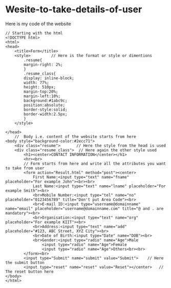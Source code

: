 # Wesite-to-take-details-of-user
Here is my code of the website



    // Starting with the html 
    <!DOCTYPE html>
    <html>
	<head>
		<title>Form</title>
		<style>         // Here is the format or style or dimentions
			.resume{   
			margin-right: 2%;
			}
			.resume_class{
			display: inline-block;
			width: 77%;
			height: 510px;
			margin-top:20%;
			margin-left:10%;
			background:#1abc9c;
			position:absolute;
			border-style:solid;
			border-width:2.5px;
			}
		</style>

    </head>
        //  Body i.e. content of the website starts from here
	<body style="background-color:#2ecc71">
		<div class="resume">       // Here the style from the head is used
		<div class="resume_class">  // Here again the other style used
			<h1><center>CONTACT INFORMATION</center></h1>
			<hr><br>
			// Form starts from here and write all the attributes you want to take from user
			<form action="Result.html" method="post"><center>
				First Name:<input type="text" name="fname" placeholder="For example John"><br><br>
				Last Name:<input type="text" name="lname" placeholder="For example Smith"><br>
				<br>Mobile Number:<input type="tel" name="no" placeholder="0123456789" title="Don't put Area Code"><br>
				<br>E-mail ID:<input type="username@domainname" name="email" placeholder="username@domainname.com" title="@ and . are mandatory"><br>
				<br>Organisation:<input type="text" name="org" placeholder="For example KIIT"><br>
				<br>Address:<input type="text" name="add" placeholder="#123, ABC Street, XYZ City"><br>
				<br>Date of Birth:<input type="Date" name="DOB"><br>
				<br>Gender:<input type="radio" name="Age">Male
					<input type="radio" name="Age">Female
					<input type="radio" name="Age">Others<br><br>
			</form><br>
			<input type="Submit" name="submit" value="Submit">    // Here the submit button 
			<input type="reset" name="reset" value="Reset"></center>   // The reset button here
	</body>
    </html>
